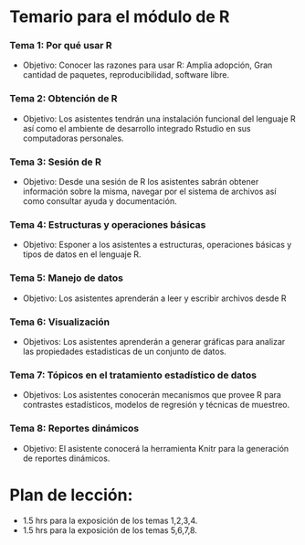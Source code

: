 # Temario para el módulo de R

### Tema 1: Por qué usar R
* Objetivo: Conocer las razones para usar R: Amplia adopción, Gran cantidad de paquetes, reproducibilidad, software libre.

### Tema 2:  Obtención de R 
* Objetivo: Los asistentes tendrán una instalación funcional del lenguaje R así como el ambiente de desarrollo integrado Rstudio en sus computadoras personales.

### Tema 3: Sesión de R 
* Objetivo: Desde una sesión de R los asistentes sabrán obtener información sobre la misma, navegar por el sistema de archivos así como consultar ayuda y documentación.

### Tema 4: Estructuras y operaciones básicas
* Objetivo: Esponer a los asistentes a estructuras, operaciones básicas y tipos de datos en el lenguaje R.

### Tema 5: Manejo de datos
* Objetivo: Los asistentes aprenderán a leer y escribir archivos desde R

### Tema 6: Visualización
* Objetivos: Los asistentes aprenderán a generar gráficas para analizar las propiedades estadisticas de un conjunto de datos.

### Tema 7: Tópicos en el tratamiento estadístico de datos
* Objetivos: Los asistentes conocerán mecanismos que provee R para contrastes estadísticos, modelos de regresión y técnicas de muestreo.

### Tema 8: Reportes dinámicos
* Objetivo: El asistente conocerá la herramienta Knitr para la generación de reportes dinámicos.

# Plan de lección:
* 1.5 hrs para la exposición de los temas 1,2,3,4.
* 1.5 hrs para la exposición de los temas 5,6,7,8.

